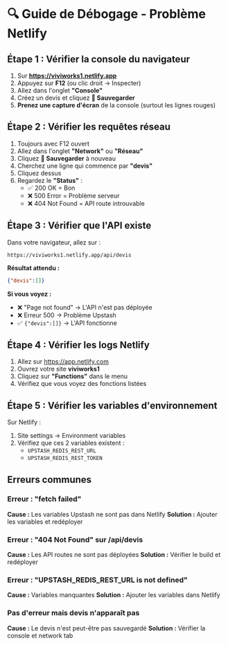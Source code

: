 # 🔍 Guide de Débogage - Problème Netlify

## Étape 1 : Vérifier la console du navigateur

1. Sur **https://viviworks1.netlify.app**
2. Appuyez sur **F12** (ou clic droit → Inspecter)
3. Allez dans l'onglet **"Console"**
4. Créez un devis et cliquez **💾 Sauvegarder**
5. **Prenez une capture d'écran** de la console (surtout les lignes rouges)

## Étape 2 : Vérifier les requêtes réseau

1. Toujours avec F12 ouvert
2. Allez dans l'onglet **"Network"** ou **"Réseau"**
3. Cliquez **💾 Sauvegarder** à nouveau
4. Cherchez une ligne qui commence par **"devis"**
5. Cliquez dessus
6. Regardez le **"Status"** : 
   - ✅ 200 OK = Bon
   - ❌ 500 Error = Problème serveur
   - ❌ 404 Not Found = API route introuvable

## Étape 3 : Vérifier que l'API existe

Dans votre navigateur, allez sur :
```
https://viviworks1.netlify.app/api/devis
```

**Résultat attendu :**
```json
{"devis":[]}
```

**Si vous voyez :**
- ❌ "Page not found" → L'API n'est pas déployée
- ❌ Erreur 500 → Problème Upstash
- ✅ `{"devis":[]}` → L'API fonctionne

## Étape 4 : Vérifier les logs Netlify

1. Allez sur https://app.netlify.com
2. Ouvrez votre site **viviworks1**
3. Cliquez sur **"Functions"** dans le menu
4. Vérifiez que vous voyez des fonctions listées

## Étape 5 : Vérifier les variables d'environnement

Sur Netlify :
1. Site settings → Environment variables
2. Vérifiez que ces 2 variables existent :
   - `UPSTASH_REDIS_REST_URL`
   - `UPSTASH_REDIS_REST_TOKEN`

## Erreurs communes

### Erreur : "fetch failed"
**Cause :** Les variables Upstash ne sont pas dans Netlify
**Solution :** Ajouter les variables et redéployer

### Erreur : "404 Not Found" sur /api/devis
**Cause :** Les API routes ne sont pas déployées
**Solution :** Vérifier le build et redéployer

### Erreur : "UPSTASH_REDIS_REST_URL is not defined"
**Cause :** Variables manquantes
**Solution :** Ajouter les variables dans Netlify

### Pas d'erreur mais devis n'apparaît pas
**Cause :** Le devis n'est peut-être pas sauvegardé
**Solution :** Vérifier la console et network tab

